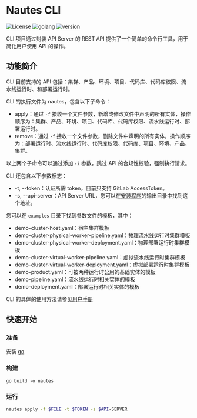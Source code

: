 # Nautes CLI

[![License](https://img.shields.io/badge/License-Apache%202.0-blue.svg)](https://opensource.org/licenses/Apache-2.0)
[![golang](https://img.shields.io/badge/golang-v1.19-brightgreen)](https://go.dev/doc/install)
[![version](https://img.shields.io/badge/version-v0.3.0-green)]()

CLI 项目通过封装 API Server 的 REST API 提供了一个简单的命令行工具，用于简化用户使用 API 的操作。

## 功能简介

CLI 目前支持的 API 包括：集群、产品、环境、项目、代码库、代码库权限、流水线运行时、和部署运行时。

CLI 的执行文件为 nautes，包含以下子命令：

- apply：通过 `-f` 接收一个文件参数，新增或修改文件中声明的所有实体，操作顺序为：集群、产品、环境、项目、代码库、代码库权限、流水线运行时、部署运行时。
- remove：通过 `-f` 接收一个文件参数，删除文件中声明的所有实体，操作顺序为：部署运行时、流水线运行时、代码库权限、代码库、项目、环境、产品、集群。

以上两个子命令可以通过添加 `-i` 参数，跳过 API 的合规性校验，强制执行请求。

CLI 还包含以下参数标志：

- -t, --token：认证所需 token，目前只支持 GitLab AccessToken。
- -s, --api-server：API Server URL，您可以在[安装程序](https://nautes.io/guide/user-guide/installation.html#%E6%9F%A5%E7%9C%8B%E5%AE%89%E8%A3%85%E7%BB%93%E6%9E%9C)的输出目录中找到这个地址。

您可以在 `examples` 目录下找到参数文件的模板，其中：

- demo-cluster-host.yaml：宿主集群模板
- demo-cluster-physical-worker-pipeline.yaml：物理流水线运行时集群模板
- demo-cluster-physical-worker-deployment.yaml：物理部署运行时集群模板
- demo-cluster-virtual-worker-pipeline.yaml：虚拟流水线运行时集群模板
- demo-cluster-virtual-worker-deployment.yaml：虚拟部署运行时集群模板
- demo-product.yaml：可被两种运行时公用的基础实体的模板
- demo-pipeline.yaml：流水线运行时相关实体的模板
- demo-deployment.yaml：部署运行时相关实体的模板

CLI 的具体的使用方法请参见[用户手册](https://nautes.io/guide/user-guide/deploy-an-application.html)

## 快速开始

### 准备

安装 [go](https://golang.org/dl/)

### 构建

```
go build -o nautes
```

### 运行

```bash
nautes apply -f $FILE -t $TOKEN -s $API-SERVER
```